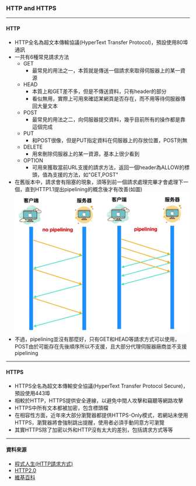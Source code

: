### HTTP and HTTPS

___

#### HTTP

- HTTP全名為超文本傳輸協議(HyperText Transfer Protocol)，預設使用80埠通訊
- 一共有6種常見請求方法
  - GET
    - 最常見的用法之一，本質就是傳送一個請求來取得伺服器上的某一資源
  - HEAD
    - 本質上和GET差不多，但是不傳送資料，只有header的部分
    - 看似無用，實際上可用來確認某網頁是否存在，而不用等待伺服器傳回大量文本
  - POST
    - 最常見的用法之二，向伺服器提交資料，幾乎目前所有的操作都是靠這個完成
  - PUT
    - 和POST很像，但是PUT指定資料在伺服器上的存放位置，POST則無
  - DELETE
    - 用來刪除伺服器上的某一資源，基本上很少看到
  - OPTION
    - 可用來獲取當前URL支援的請求方法，返回一個header為ALLOW的標頭，值為支援的方法，如"GET,POST"
- 在舊版本中，請求會有阻塞的現象，須等到前一個請求處理完畢才會處理下一個，直到HTTP1.1提出pipelining的概念後才有改善(如圖)
  ![圖1](./picture/1.jpg)
- 不過，pipelining並沒有那麼好，只有GET和HEAD等請求方式可以使用，POST由於可能存在先後順序所以不支援，且大部分代理伺服器廠商並不支援pipelining

___

#### HTTPS

- HTTPS全名為超文本傳輸安全協議(HyperText Transfer Protocol Secure)，預設使用443埠
- 相較於HTTP，HTTPS提供安全連線，以避免中間人攻擊和竊聽等網路攻擊
- HTTPS中所有文本都被加密，包含標頭檔
- 在相容性方面，近年來大部分瀏覽器都提供HTTPS-Only模式，若網站未使用HTTPS，瀏覽器將會強制跳出提醒，使用者必須手動同意方可瀏覽
- 其實HTTPS除了加密以外和HTTP沒有太大的差別，包括請求方式等等
___

#### 資料來源

 - [程式人生(HTTP請求方式)](https://www.796t.com/content/1543599004.html)
 - [HTTP2.0](https://iter01.com/614030.html)
 - [維基百科](https://zh.wikipedia.org/zh-tw/%E8%B6%85%E6%96%87%E6%9C%AC%E4%BC%A0%E8%BE%93%E5%8D%8F%E8%AE%AE)